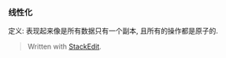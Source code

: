 ### 线性化
定义: 表现起来像是所有数据只有一个副本, 且所有的操作都是原子的.




> Written with [StackEdit](https://stackedit.io/).
<!--stackedit_data:
eyJoaXN0b3J5IjpbLTc3ODQ4ODc5MF19
-->